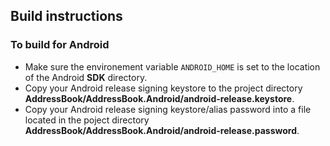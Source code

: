 ## Build instructions

### To build for Android

* Make sure the environement variable `ANDROID_HOME` is set to the location of the Android **SDK** directory.
* Copy your Android release signing keystore to the project directory
  **AddressBook/AddressBook.Android/android-release.keystore**.
* Copy your Android release signing keystore/alias password into a file located in the poject directory
  **AddressBook/AddressBook.Android/android-release.password**.
